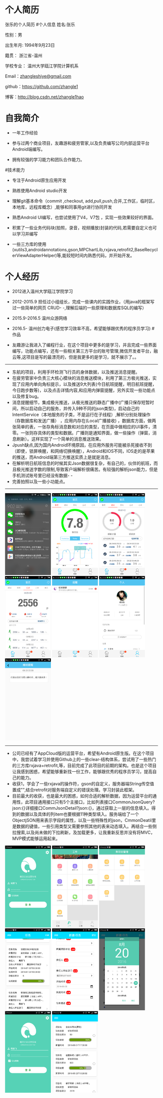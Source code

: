 # 个人简历
张乐的个人简历
#个人信息
姓名:张乐

性别：男

出生年月: 1994年9月23日

籍贯： 浙江省-温州

学校专业： 温州大学瓯江学院计算机系

Email：zhangleshiye@gmail.com

github：https://github.com/zhangle1

博客：http://blog.csdn.net/zhangle1hao

# 自我简介
* 一年工作经验

* 参与过两个商业项目，友趣游和疲劳管家,以及负责编写公司内部运营平台Android端编写。

* 拥有较强的学习能力和团队合作能力。


#技术能力

* 专注于Android原生应用开发

* 熟练使用Android studio开发

* 理解git基本命令（commit ,checkout, add,pull,push,合并,工作区，临时区，本地库，远程库概念）,能够和同事用git进行协同开发

* 熟悉Android UI编写，也尝试使用了V4，V7包 ，实现一些效果较好的界面。

* 积累了一些业务代码块(拍照，录音，视频播放)封装的代码,若需要自定义也可以学习并编写

* 一些三方库的使用(xutils3,androidannotations,gson,MPChartLib,rxjava,retrofit2,BaseRecyclerViewAdapterHelper)等,能较短时间内熟悉代码，并开始开发。
# 个人经历

* 2012进入温州大学瓯江学院学习

* 2012-2015.9 担任过小组组长，完成一些课内的实践作业，（用java的框架写过一些简单的网页 CRUD- -,理解后端的一些原理和数据库SQL的编写） 

* 2015.9-2016.5 温州众游网络

* 2016.5- 温州创力电子(感觉学习效率不高，希望能够跟优秀的程序员学习)
#作品
* 友趣游让我进入了编程行业，在这个项目中更多的是学习，并且完成一些界面编写，功能点编写，还有一些相关第三方平台的账号管理,微信开发者平台，融云等,这项目是写的最漂亮的，但是我更多的是学习，就不展示了。。

***
* 东航的项目，利用手环检测飞行员的身体数据，以及推送消息提醒。
* 在疲劳管家中负责三大核心模块的消息推送模块，利用了第三方极光推送，实现了应用内单向角标提示，以及推送9大列表(今日航班提醒，明日航班提醒，今日跑步数等)，以及点击详情内容,和应用内弹窗提醒，另外实现一些功能点以及修复bug。
* 消息提醒细节，集成极光推送，从极光推送的静态广播中(广播只保存短暂时间，所以启动自己的服务，并传入9种不同的json类型)，启动自己的IntentService（本地服务的子类，不是运行在子线程）,解析分别处理操作（存数据库和发送广播） ，应用内存在(Local广播接收) ，数据库方面，做两张简单的表，一张存角标消息数和对应的类型，在页面中做相应的UI事件，清零。一张则存具体的类型和数据。广播则是通知界面，做一些操作（弹窗，消息刷新）。这样实现了一个简单的消息推送效果。
* Jpush缺点,因为国内Android环境原因，在应用外服务可能被杀死接收不到（即使，锁屏唤醒，和网络切换唤醒），Android和IOS不同，IOS走的是苹果的推送，而Android端第三方推送实质上是就是消息。
* 在解析明日航班信息的时候其实Json数据很复杂，有自己的，伙伴的航班，而且极光推送字数的限制,导致客户端解析很痛苦。有较强的解析json能力，但是手机测试账号里已经没有数据- -
* 完善拍照以及一些小功能点。
 *** 


<img src="https://github.com/zhangle1/zhangle.github.com/blob/master/my-pic/Screenshot_2016-08-24-21-02-54_com.mackpower.band.png" width = "30%" height = "30%"   />
<img src="https://github.com/zhangle1/zhangle.github.com/blob/master/my-pic/Screenshot_2016-08-24-21-03-08_com.mackpower.band.png" width = "30%" height = "30%"   />
<img src="https://github.com/zhangle1/zhangle.github.com/blob/master/my-pic/Screenshot_2016-08-24-21-03-10_com.mackpower.band.png" width = "30%" height = "30%"   />
<img src="https://github.com/zhangle1/zhangle.github.com/blob/master/my-pic/Screenshot_2016-08-24-21-03-13_com.mackpower.band.png" width = "30%" height = "30%"   />
<img src="https://github.com/zhangle1/zhangle.github.com/blob/master/my-pic/Screenshot_2016-08-24-21-03-23_com.mackpower.band.png" width = "30%" height = "30%"   />
<img src="https://github.com/zhangle1/zhangle.github.com/blob/master/my-pic/Screenshot_2016-08-24-21-03-25_com.mackpower.band.png" width = "30%" height = "30%"   />
<img src="https://github.com/zhangle1/zhangle.github.com/blob/master/my-pic/Screenshot_2016-08-24-21-03-28_com.mackpower.band.png" width = "30%" height = "30%"   />

*** 
	
* 公司已经有了AppCloud版的运营平台，希望有Android原生版。在这个项目中，我尝试着学习并使用Github上的一些clear-结构体系，尝试用了一些热门的三方库rxjava+retrofit,等，目前完成了此项目的前期的架构。也是这个项目让我感到困惑，希望能够重新找一份工作，能够跟优秀的程序员学习，提高自己的能力。
* 收获1，学会了一些rxjava的操作符，gson的自定义，服务器端String传空值置成"",结合retrofit对服务端自定义的错误处理。学习封装此框架。
* 目前最大的收获，也是最大的困惑，如何合适的解析数据，因为运营平台的通用性，此项目通用接口只有5个主接口，比如列表接口CommonJsonQuery?json:{}详细接口CommJsonDetail?json:{}，通过获取上一层的信息填入。得到的数据以及具体的列item也要根据11种类型填入。服务端给了一个ObjectjSON用来表示字段的属性，以及一些特殊性的json，CmmonDeatil里是数据的键值，一些引用类型又需要参照其他的表来动态填入。再结合一些侧拉搜索,以及尚未做的下拉刷新，及加载更多，让我重新反思并没有将MVC，MVP模式能够运用起来。


<img src="https://github.com/zhangle1/zhangle.github.com/blob/master/my-pic/Screenshot_2016-08-20-16-01-55_com.makepower.modo.png" width = "30%" height = "30%"   />
<img src="https://github.com/zhangle1/zhangle.github.com/blob/master/my-pic/Screenshot_2016-08-20-16-02-17_com.makepower.modo.png" width = "30%" height = "30%"   />
<img src="https://github.com/zhangle1/zhangle.github.com/blob/master/my-pic/Screenshot_2016-08-20-16-02-24_com.makepower.modo.png" width = "30%" height = "30%"   />
<img src="https://github.com/zhangle1/zhangle.github.com/blob/master/my-pic/Screenshot_2016-08-20-16-02-35_com.makepower.modo.png" width = "30%" height = "30%"   />
<img src="https://github.com/zhangle1/zhangle.github.com/blob/master/my-pic/Screenshot_2016-08-20-16-02-40_com.makepower.modo.png" width = "30%" height = "30%"   />
<img src="https://github.com/zhangle1/zhangle.github.com/blob/master/my-pic/Screenshot_2016-08-20-16-02-45_com.makepower.modo.png" width = "30%" height = "30%"   />
<img src="https://github.com/zhangle1/zhangle.github.com/blob/master/my-pic/Screenshot_2016-08-20-16-01-55_com.makepower.modo.png" width = "30%" height = "30%"   />
<img src="https://github.com/zhangle1/zhangle.github.com/blob/master/my-pic/Screenshot_2016-08-20-16-02-54_com.makepower.modo.png" width = "30%" height = "30%"   /> 

